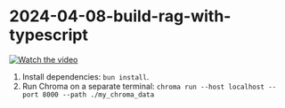 # 2024-04-08-build-rag-with-typescript

[![Watch the video](https://img.youtube.com/vi/8rz9axIzIy4/maxresdefault.jpg)](https://youtu.be/8rz9axIzIy4)

1. Install dependencies: `bun install`.
2. Run Chroma on a separate terminal: `chroma run --host localhost --port 8000 --path ./my_chroma_data`
 
 
